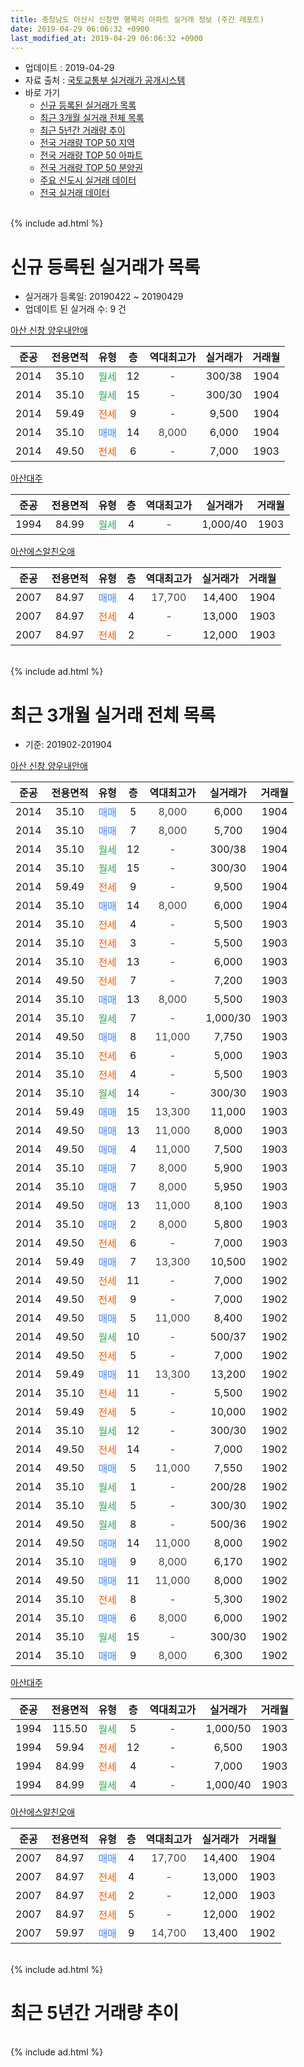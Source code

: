 ```yaml
---
title: 충청남도 아산시 신창면 행목리 아파트 실거래 정보 (주간 레포트)
date: 2019-04-29 06:06:32 +0900
last_modified_at: 2019-04-29 06:06:32 +0900
---
```


* 업데이트 : 2019-04-29
* 자료 출처 : [국토교통부 실거래가 공개시스템](http://rt.molit.go.kr)
* 바로 가기
    * [신규 등록된 실거래가 목록](#신규-등록된-실거래가-목록)
    * [최근 3개월 실거래 전체 목록](#최근-3개월-실거래-전체-목록)
    * [최근 5년간 거래량 추이](#최근-5년간-거래량-추이)
    * [전국 거래량 TOP 50 지역](https://inasie.github.io/apt-trade-info/최근-3개월-전국에서-가장-거래가-많이-발생한-지역)
    * [전국 거래량 TOP 50 아파트](https://inasie.github.io/apt-trade-info/최근-3개월-전국에서-가장-거래가-많이-발생한-아파트)
    * [전국 거래량 TOP 50 분양권](https://inasie.github.io/apt-trade-info/최근-3개월-전국에서-가장-거래가-많이-발생한-분양권)
    * [주요 신도시 실거래 데이터](https://inasie.github.io/apt-trade-info/주요-신도시)
    * [전국 실거래 데이터](https://inasie.github.io/apt-trade-info/전국)
<br>
{% include ad.html %}
<br>

# 신규 등록된 실거래가 목록
* 실거래가 등록일: 20190422 ~ 20190429
* 업데이트 된 실거래 수: 9 건


[아산 신창 양우내안애](https://search.naver.com/search.naver?query=%EC%B6%A9%EC%B2%AD%EB%82%A8%EB%8F%84+%EC%95%84%EC%82%B0%EC%8B%9C+%EC%8B%A0%EC%B0%BD%EB%A9%B4+%ED%96%89%EB%AA%A9%EB%A6%AC+%EC%95%84%EC%82%B0+%EC%8B%A0%EC%B0%BD+%EC%96%91%EC%9A%B0%EB%82%B4%EC%95%88%EC%95%A0)

|준공|전용면적|유형|층|역대최고가|실거래가|거래월|
|:---:|:---:|:---:|:---:|:---:|:---:|:---:|
|2014|35.10|<span style="color:#34a853">월세</span>|12|<span style="color:#444444">-</span>|300/38|1904|
|2014|35.10|<span style="color:#34a853">월세</span>|15|<span style="color:#444444">-</span>|300/30|1904|
|2014|59.49|<span style="color:#ff5a00">전세</span>|9|<span style="color:#444444">-</span>|9,500|1904|
|2014|35.10|<span style="color:#4285f3">매매</span>|14|<span style="color:#444444">8,000</span>|6,000|1904|
|2014|49.50|<span style="color:#ff5a00">전세</span>|6|<span style="color:#444444">-</span>|7,000|1903|

[아산대주](https://search.naver.com/search.naver?query=%EC%B6%A9%EC%B2%AD%EB%82%A8%EB%8F%84+%EC%95%84%EC%82%B0%EC%8B%9C+%EC%8B%A0%EC%B0%BD%EB%A9%B4+%ED%96%89%EB%AA%A9%EB%A6%AC+%EC%95%84%EC%82%B0%EB%8C%80%EC%A3%BC)

|준공|전용면적|유형|층|역대최고가|실거래가|거래월|
|:---:|:---:|:---:|:---:|:---:|:---:|:---:|
|1994|84.99|<span style="color:#34a853">월세</span>|4|<span style="color:#444444">-</span>|1,000/40|1903|

[아산에스알친오애](https://search.naver.com/search.naver?query=%EC%B6%A9%EC%B2%AD%EB%82%A8%EB%8F%84+%EC%95%84%EC%82%B0%EC%8B%9C+%EC%8B%A0%EC%B0%BD%EB%A9%B4+%ED%96%89%EB%AA%A9%EB%A6%AC+%EC%95%84%EC%82%B0%EC%97%90%EC%8A%A4%EC%95%8C%EC%B9%9C%EC%98%A4%EC%95%A0)

|준공|전용면적|유형|층|역대최고가|실거래가|거래월|
|:---:|:---:|:---:|:---:|:---:|:---:|:---:|
|2007|84.97|<span style="color:#4285f3">매매</span>|4|<span style="color:#444444">17,700</span>|14,400|1904|
|2007|84.97|<span style="color:#ff5a00">전세</span>|4|<span style="color:#444444">-</span>|13,000|1903|
|2007|84.97|<span style="color:#ff5a00">전세</span>|2|<span style="color:#444444">-</span>|12,000|1903|


<br>
{% include ad.html %}
<br>

# 최근 3개월 실거래 전체 목록
* 기준: 201902-201904


[아산 신창 양우내안애](https://search.naver.com/search.naver?query=%EC%B6%A9%EC%B2%AD%EB%82%A8%EB%8F%84+%EC%95%84%EC%82%B0%EC%8B%9C+%EC%8B%A0%EC%B0%BD%EB%A9%B4+%ED%96%89%EB%AA%A9%EB%A6%AC+%EC%95%84%EC%82%B0+%EC%8B%A0%EC%B0%BD+%EC%96%91%EC%9A%B0%EB%82%B4%EC%95%88%EC%95%A0)

|준공|전용면적|유형|층|역대최고가|실거래가|거래월|
|:---:|:---:|:---:|:---:|:---:|:---:|:---:|
|2014|35.10|<span style="color:#4285f3">매매</span>|5|<span style="color:#444444">8,000</span>|6,000|1904|
|2014|35.10|<span style="color:#4285f3">매매</span>|7|<span style="color:#444444">8,000</span>|5,700|1904|
|2014|35.10|<span style="color:#34a853">월세</span>|12|<span style="color:#444444">-</span>|300/38|1904|
|2014|35.10|<span style="color:#34a853">월세</span>|15|<span style="color:#444444">-</span>|300/30|1904|
|2014|59.49|<span style="color:#ff5a00">전세</span>|9|<span style="color:#444444">-</span>|9,500|1904|
|2014|35.10|<span style="color:#4285f3">매매</span>|14|<span style="color:#444444">8,000</span>|6,000|1904|
|2014|35.10|<span style="color:#ff5a00">전세</span>|4|<span style="color:#444444">-</span>|5,500|1903|
|2014|35.10|<span style="color:#ff5a00">전세</span>|3|<span style="color:#444444">-</span>|5,500|1903|
|2014|35.10|<span style="color:#ff5a00">전세</span>|13|<span style="color:#444444">-</span>|6,000|1903|
|2014|49.50|<span style="color:#ff5a00">전세</span>|7|<span style="color:#444444">-</span>|7,200|1903|
|2014|35.10|<span style="color:#4285f3">매매</span>|13|<span style="color:#444444">8,000</span>|5,500|1903|
|2014|35.10|<span style="color:#34a853">월세</span>|7|<span style="color:#444444">-</span>|1,000/30|1903|
|2014|49.50|<span style="color:#4285f3">매매</span>|8|<span style="color:#444444">11,000</span>|7,750|1903|
|2014|35.10|<span style="color:#ff5a00">전세</span>|6|<span style="color:#444444">-</span>|5,000|1903|
|2014|35.10|<span style="color:#ff5a00">전세</span>|4|<span style="color:#444444">-</span>|5,500|1903|
|2014|35.10|<span style="color:#34a853">월세</span>|14|<span style="color:#444444">-</span>|300/30|1903|
|2014|59.49|<span style="color:#4285f3">매매</span>|15|<span style="color:#444444">13,300</span>|11,000|1903|
|2014|49.50|<span style="color:#4285f3">매매</span>|13|<span style="color:#444444">11,000</span>|8,000|1903|
|2014|49.50|<span style="color:#4285f3">매매</span>|4|<span style="color:#444444">11,000</span>|7,500|1903|
|2014|35.10|<span style="color:#4285f3">매매</span>|7|<span style="color:#444444">8,000</span>|5,900|1903|
|2014|35.10|<span style="color:#4285f3">매매</span>|7|<span style="color:#444444">8,000</span>|5,950|1903|
|2014|49.50|<span style="color:#4285f3">매매</span>|13|<span style="color:#444444">11,000</span>|8,100|1903|
|2014|35.10|<span style="color:#4285f3">매매</span>|2|<span style="color:#444444">8,000</span>|5,800|1903|
|2014|49.50|<span style="color:#ff5a00">전세</span>|6|<span style="color:#444444">-</span>|7,000|1903|
|2014|59.49|<span style="color:#4285f3">매매</span>|7|<span style="color:#444444">13,300</span>|10,500|1902|
|2014|49.50|<span style="color:#ff5a00">전세</span>|11|<span style="color:#444444">-</span>|7,000|1902|
|2014|49.50|<span style="color:#ff5a00">전세</span>|9|<span style="color:#444444">-</span>|7,000|1902|
|2014|49.50|<span style="color:#4285f3">매매</span>|5|<span style="color:#444444">11,000</span>|8,400|1902|
|2014|49.50|<span style="color:#34a853">월세</span>|10|<span style="color:#444444">-</span>|500/37|1902|
|2014|49.50|<span style="color:#ff5a00">전세</span>|5|<span style="color:#444444">-</span>|7,000|1902|
|2014|59.49|<span style="color:#4285f3">매매</span>|11|<span style="color:#444444">13,300</span>|13,200|1902|
|2014|35.10|<span style="color:#ff5a00">전세</span>|11|<span style="color:#444444">-</span>|5,500|1902|
|2014|59.49|<span style="color:#ff5a00">전세</span>|5|<span style="color:#444444">-</span>|10,000|1902|
|2014|35.10|<span style="color:#34a853">월세</span>|12|<span style="color:#444444">-</span>|300/30|1902|
|2014|49.50|<span style="color:#ff5a00">전세</span>|14|<span style="color:#444444">-</span>|7,000|1902|
|2014|49.50|<span style="color:#4285f3">매매</span>|5|<span style="color:#444444">11,000</span>|7,550|1902|
|2014|35.10|<span style="color:#34a853">월세</span>|1|<span style="color:#444444">-</span>|200/28|1902|
|2014|35.10|<span style="color:#34a853">월세</span>|5|<span style="color:#444444">-</span>|300/30|1902|
|2014|49.50|<span style="color:#34a853">월세</span>|8|<span style="color:#444444">-</span>|500/36|1902|
|2014|49.50|<span style="color:#4285f3">매매</span>|14|<span style="color:#444444">11,000</span>|8,000|1902|
|2014|35.10|<span style="color:#4285f3">매매</span>|9|<span style="color:#444444">8,000</span>|6,170|1902|
|2014|49.50|<span style="color:#4285f3">매매</span>|11|<span style="color:#444444">11,000</span>|8,000|1902|
|2014|35.10|<span style="color:#ff5a00">전세</span>|8|<span style="color:#444444">-</span>|5,300|1902|
|2014|35.10|<span style="color:#4285f3">매매</span>|6|<span style="color:#444444">8,000</span>|6,000|1902|
|2014|35.10|<span style="color:#34a853">월세</span>|15|<span style="color:#444444">-</span>|300/30|1902|
|2014|35.10|<span style="color:#4285f3">매매</span>|9|<span style="color:#444444">8,000</span>|6,300|1902|


<script async src="//pagead2.googlesyndication.com/pagead/js/adsbygoogle.js"></script>
<!-- 기본 -->
<ins class="adsbygoogle"
     style="display:block"
     data-ad-client="ca-pub-2446590836940007"
     data-ad-slot="1659523306"
     data-ad-format="auto"
     data-full-width-responsive="true"></ins>
<script>
(adsbygoogle = window.adsbygoogle || []).push({});
</script>


[아산대주](https://search.naver.com/search.naver?query=%EC%B6%A9%EC%B2%AD%EB%82%A8%EB%8F%84+%EC%95%84%EC%82%B0%EC%8B%9C+%EC%8B%A0%EC%B0%BD%EB%A9%B4+%ED%96%89%EB%AA%A9%EB%A6%AC+%EC%95%84%EC%82%B0%EB%8C%80%EC%A3%BC)

|준공|전용면적|유형|층|역대최고가|실거래가|거래월|
|:---:|:---:|:---:|:---:|:---:|:---:|:---:|
|1994|115.50|<span style="color:#34a853">월세</span>|5|<span style="color:#444444">-</span>|1,000/50|1903|
|1994|59.94|<span style="color:#ff5a00">전세</span>|12|<span style="color:#444444">-</span>|6,500|1903|
|1994|84.99|<span style="color:#ff5a00">전세</span>|4|<span style="color:#444444">-</span>|7,000|1903|
|1994|84.99|<span style="color:#34a853">월세</span>|4|<span style="color:#444444">-</span>|1,000/40|1903|

[아산에스알친오애](https://search.naver.com/search.naver?query=%EC%B6%A9%EC%B2%AD%EB%82%A8%EB%8F%84+%EC%95%84%EC%82%B0%EC%8B%9C+%EC%8B%A0%EC%B0%BD%EB%A9%B4+%ED%96%89%EB%AA%A9%EB%A6%AC+%EC%95%84%EC%82%B0%EC%97%90%EC%8A%A4%EC%95%8C%EC%B9%9C%EC%98%A4%EC%95%A0)

|준공|전용면적|유형|층|역대최고가|실거래가|거래월|
|:---:|:---:|:---:|:---:|:---:|:---:|:---:|
|2007|84.97|<span style="color:#4285f3">매매</span>|4|<span style="color:#444444">17,700</span>|14,400|1904|
|2007|84.97|<span style="color:#ff5a00">전세</span>|4|<span style="color:#444444">-</span>|13,000|1903|
|2007|84.97|<span style="color:#ff5a00">전세</span>|2|<span style="color:#444444">-</span>|12,000|1903|
|2007|84.97|<span style="color:#ff5a00">전세</span>|5|<span style="color:#444444">-</span>|12,000|1902|
|2007|59.97|<span style="color:#4285f3">매매</span>|9|<span style="color:#444444">14,700</span>|13,400|1902|


<br>
{% include ad.html %}
<br>

# 최근 5년간 거래량 추이


<div style="width:100%;">
    <canvas id="deal_progress" height="200"></canvas>
</div>

<script>
new Chart(document.getElementById("deal_progress"), {
    type: 'line',
    data: {
        labels: ['201404','201405','201406','201407','201408','201409','201410','201411','201412','201501','201502','201503','201504','201505','201506','201507','201508','201509','201510','201511','201512','201601','201602','201603','201604','201605','201606','201607','201608','201609','201610','201611','201612','201701','201702','201703','201704','201705','201706','201707','201708','201709','201710','201711','201712','201801','201802','201803','201804','201805','201806','201807','201808','201809','201810','201811','201812','201901','201902','201903','201904'],
        datasets: [{
            label: '매매',
            pointRadius: 1,
            data: [7, 4, 9, 8, 3, 16, 1, 5, 10, 28, 13, 24, 23, 20, 21, 11, 17, 19, 20, 20, 14, 9, 14, 10, 12, 13, 11, 17, 18, 12, 25, 13, 12, 9, 11, 12, 6, 13, 10, 6, 7, 4, 7, 12, 11, 13, 10, 20, 9, 5, 5, 10, 5, 9, 10, 15, 17, 12, 10, 9, 4],
            borderColor: "rgba(255, 201, 14, 1)",
            backgroundColor: "rgba(255, 201, 14, 0.5)",
            fill: false,
            lineTension: 0
        },{
            label: '전월세',
            pointRadius: 1,
            data: [2, 0, 2, 3, 9, 14, 33, 39, 49, 41, 39, 25, 20, 14, 11, 10, 11, 11, 9, 5, 7, 16, 19, 13, 9, 19, 19, 15, 17, 22, 20, 19, 20, 11, 15, 12, 16, 16, 10, 11, 12, 8, 8, 14, 7, 19, 15, 10, 6, 10, 14, 7, 9, 7, 9, 12, 4, 11, 14, 15, 3],
            borderColor: "rgba(0, 141, 185, 1)",
            backgroundColor: "rgba(0, 141, 185, 0.5)",
            fill: false,
            lineTension: 0
        }
        ]
    },
    options: {
        responsive: true,
        title: {
            display: false
        },
        tooltips: {
            mode: 'index',
            intersect: false
        },
        hover: {
            mode: 'nearest',
            intersect: true
        },
        scales: {
            xAxes: [{
                display: true,
                scaleLabel: {
                    display: true,
                    labelString: '년/월'
                }
            }],
            yAxes: [{
                display: true,
                ticks: {
                    suggestedMin: 0,
                },
                scaleLabel: {
                    display: true,
                    labelString: '실거래 수'
                }
            }]
        }
    }
});

</script>


<br>
{% include ad.html %}
<br>

